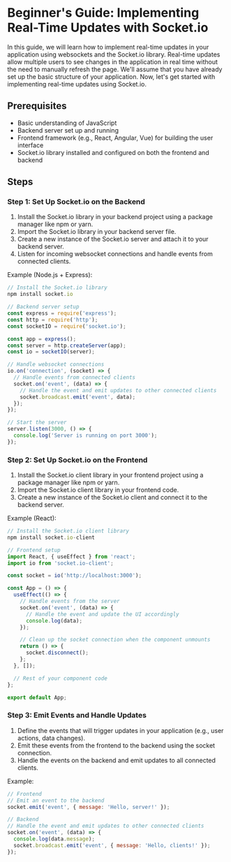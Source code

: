 # Beginner's Guide: Implementing Real-Time Updates with Socket.io

In this guide, we will learn how to implement real-time updates in your application using websockets and the Socket.io library. Real-time updates allow multiple users to see changes in the application in real time without the need to manually refresh the page. We'll assume that you have already set up the basic structure of your application. Now, let's get started with implementing real-time updates using Socket.io.

## Prerequisites
- Basic understanding of JavaScript
- Backend server set up and running
- Frontend framework (e.g., React, Angular, Vue) for building the user interface
- Socket.io library installed and configured on both the frontend and backend

## Steps

### Step 1: Set Up Socket.io on the Backend
1. Install the Socket.io library in your backend project using a package manager like npm or yarn.
2. Import the Socket.io library in your backend server file.
3. Create a new instance of the Socket.io server and attach it to your backend server.
4. Listen for incoming websocket connections and handle events from connected clients.

Example (Node.js + Express):
```javascript
// Install the Socket.io library
npm install socket.io

// Backend server setup
const express = require('express');
const http = require('http');
const socketIO = require('socket.io');

const app = express();
const server = http.createServer(app);
const io = socketIO(server);

// Handle websocket connections
io.on('connection', (socket) => {
  // Handle events from connected clients
  socket.on('event', (data) => {
    // Handle the event and emit updates to other connected clients
    socket.broadcast.emit('event', data);
  });
});

// Start the server
server.listen(3000, () => {
  console.log('Server is running on port 3000');
});
```

### Step 2: Set Up Socket.io on the Frontend
1. Install the Socket.io client library in your frontend project using a package manager like npm or yarn.
2. Import the Socket.io client library in your frontend code.
3. Create a new instance of the Socket.io client and connect it to the backend server.

Example (React):
```javascript
// Install the Socket.io client library
npm install socket.io-client

// Frontend setup
import React, { useEffect } from 'react';
import io from 'socket.io-client';

const socket = io('http://localhost:3000');

const App = () => {
  useEffect(() => {
    // Handle events from the server
    socket.on('event', (data) => {
      // Handle the event and update the UI accordingly
      console.log(data);
    });

    // Clean up the socket connection when the component unmounts
    return () => {
      socket.disconnect();
    };
  }, []);

  // Rest of your component code
};

export default App;
```

### Step 3: Emit Events and Handle Updates
1. Define the events that will trigger updates in your application (e.g., user actions, data changes).
2. Emit these events from the frontend to the backend using the socket connection.
3. Handle the events on the backend and emit updates to all connected clients.

Example:
```javascript
// Frontend
// Emit an event to the backend
socket.emit('event', { message: 'Hello, server!' });

// Backend
// Handle the event and emit updates to other connected clients
socket.on('event', (data) => {
  console.log(data.message);
  socket.broadcast.emit('event', { message: 'Hello, clients!' });
});
```

